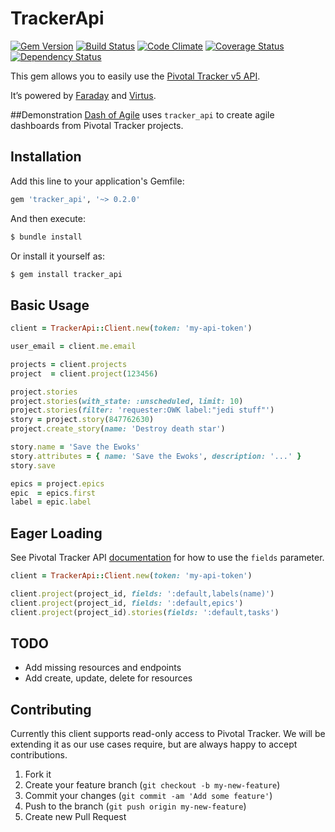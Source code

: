 # TrackerApi

[![Gem Version](https://badge.fury.io/rb/tracker_api.png)](http://badge.fury.io/rb/tracker_api)
[![Build Status](https://travis-ci.org/dashofcode/tracker_api.png?branch=master)](https://travis-ci.org/dashofcode/tracker_api)
[![Code Climate](https://codeclimate.com/github/dashofcode/tracker_api.png)](https://codeclimate.com/github/dashofcode/tracker_api)
[![Coverage Status](https://coveralls.io/repos/dashofcode/tracker_api/badge.png?branch=master)](https://coveralls.io/r/dashofcode/tracker_api?branch=master)
[![Dependency Status](https://gemnasium.com/dashofcode/tracker_api.png)](https://gemnasium.com/dashofcode/tracker_api)

This gem allows you to easily use the [Pivotal Tracker v5 API](https://www.pivotaltracker.com/help/api/rest/v5).

It’s powered by [Faraday](https://github.com/lostisland/faraday) and [Virtus](https://github.com/solnic/virtus).

##Demonstration
[Dash of Agile](https://www.dashofagile.com) uses `tracker_api` to create agile dashboards from Pivotal Tracker projects.

## Installation

Add this line to your application's Gemfile:
```ruby
gem 'tracker_api', '~> 0.2.0'
```

And then execute:
```bash
$ bundle install
```

Or install it yourself as:
```bash
$ gem install tracker_api
```

## Basic Usage

```ruby
client = TrackerApi::Client.new(token: 'my-api-token')                    # Create API client

user_email = client.me.email                                              # Get authenticated user's email

projects = client.projects                                                # Get all projects
project  = client.project(123456)                                         # Find project with given ID

project.stories                                                           # Get all stories for a project
project.stories(with_state: :unscheduled, limit: 10)                      # Get 10 unscheduled stories for a project
project.stories(filter: 'requester:OWK label:"jedi stuff"')               # Get all stories that match the given filters
story = project.story(847762630)                                          # Find a story with the given ID
project.create_story(name: 'Destroy death star')                          # Create a story with the name 'Destroy death star'

story.name = 'Save the Ewoks'                                             # Update a single story attribute
story.attributes = { name: 'Save the Ewoks', description: '...' }         # Update multiple story attributes
story.save                                                                # Save changes made to a story

epics = project.epics                                                     # Get all epics for a project
epic  = epics.first
label = epic.label                                                        # Get an epic's label
```

## Eager Loading

See Pivotal Tracker API [documentation](https://www.pivotaltracker.com/help/api#Response_Controlling_Parameters) for how to use the `fields` parameter.

```ruby
client = TrackerApi::Client.new(token: 'my-api-token')                    # Create API client

client.project(project_id, fields: ':default,labels(name)')               # Eagerly get labels with a project
client.project(project_id, fields: ':default,epics')                      # Eagerly get epics with a project
client.project(project_id).stories(fields: ':default,tasks')              # Eagerly get stories with tasks
```

## TODO

- Add missing resources and endpoints
- Add create, update, delete for resources

## Contributing

Currently this client supports read-only access to Pivotal Tracker.
We will be extending it as our use cases require, but are always happy to accept contributions.

1. Fork it
2. Create your feature branch (`git checkout -b my-new-feature`)
3. Commit your changes (`git commit -am 'Add some feature'`)
4. Push to the branch (`git push origin my-new-feature`)
5. Create new Pull Request
